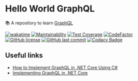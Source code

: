 # Hello World GraphQL

📚 A repository to learn [GraphQL](https://graphql.org/)

[![wakatime](https://wakatime.com/badge/github/GuilhermeStracini/hello-world-graphql.svg)](https://wakatime.com/badge/github/GuilhermeStracini/hello-world-graphql)
[![Maintainability](https://api.codeclimate.com/v1/badges/117544b1282598b5e025/maintainability)](https://codeclimate.com/github/GuilhermeStracini/hello-world-graphql/maintainability)
[![Test Coverage](https://api.codeclimate.com/v1/badges/117544b1282598b5e025/test_coverage)](https://codeclimate.com/github/GuilhermeStracini/hello-world-graphql/test_coverage)
[![CodeFactor](https://www.codefactor.io/repository/github/GuilhermeStracini/hello-world-graphql/badge)](https://www.codefactor.io/repository/github/GuilhermeStracini/hello-world-graphql)
[![GitHub license](https://img.shields.io/github/license/GuilhermeStracini/hello-world-graphql)](https://github.com/GuilhermeStracini/hello-world-graphql)
[![GitHub last commit](https://img.shields.io/github/last-commit/GuilhermeStracini/hello-world-graphql)](https://github.com/GuilhermeStracini/hello-world-graphql)
[![Codacy Badge](https://app.codacy.com/project/badge/Grade/2d4f2f7bd72b4db8900b6f64557a7bdd)](https://app.codacy.com/gh/GuilhermeStracini/hello-world-graphql/dashboard?utm_source=gh&utm_medium=referral&utm_content=&utm_campaign=Badge_grade)

## Useful links

- [How to Implement GraphQL in .NET Core Using C#](https://levelup.gitconnected.com/how-to-implement-graphql-in-net-core-using-c-2c945cd5c338)
- [Implementing GraphQL in .NET Core](https://medium.com/@paulotorres/implementing-graphql-in-net-core-4fb2b0ca6e02)
